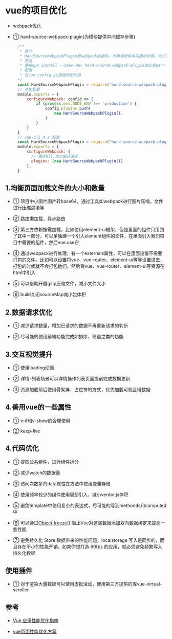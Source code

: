 # vue的项目优化

* [webpack优化](https://segmentfault.com/a/1190000016816813)

* ① hard-source-webpack-plugin(为模块提供中间缓存步骤)

  ```js
    /**
     * 简介
     * HardSourceWebpackPlugin是webpack的插件，为模块提供中间缓存步骤。为了查看结果，您需要使用此插件运行webpack两次：第一次构建将花费正常的时间。第二次构建将显着加快（大概提升90%的构建速度）。
     * 安装
     * 使用npm install --save-dev hard-source-webpack-plugin或安装yarn add --dev hard-source-webpack-plugin。
     * 配置
     * 在vue.config.js里面添加代码
    */
    const HardSourceWebpackPlugin = require('hard-source-webpack-plugin') // 引入包
    // 添加配置
    module.exports = {
        configureWebpack: config => {
            if (process.env.NODE_ENV !== 'production') {
                config.plugins.push(
                    new HardSourceWebpackPlugin(),
                )
            }
        }
    }
    // vue-cli 4.x 配置
    const HardSourceWebpackPlugin = require("hard-source-webpack-plugin")
    module.exports = {
        configureWebpack: {
          // 缓存dll,优化编译速度
          plugins: [new HardSourceWebpackPlugin()]
        },
    }
  
  ```

## 1.均衡页面加载文件的大小和数量

* ① 项目中小图片图片转base64，通过工具如webpack进行图片压缩，文件进行压缩混淆等

* ② 路由懒加载，异步路由

* ③ 第三方依赖按需加载，比如使用element-ui框架，但是里面的组件只用到了其中一部分，可以单独建一个引入element组件的文件，在里面引入我们项目中需要的组件，然后vue.use它

* ④ 通过webpack进行处理，有一个externals属性，可以在里面设置不需要打包的文件，比如可以设置将vue、vue-router、element-ui等等设置进去，打包的时候就不会打包他们，然后将vue、vue-router、element-ui等资源在html中引入

* ⑤ 可以借助开启gzip压缩文件，减小文件大小

* ⑥ build关闭sourceMap减小包体积

## 2.数据请求优化

* ① 减少请求数量，增加已请求的数据不再重新请求的判断

* ② 尽可能的使用前端功能完成如排序、筛选之类的功能

## 3.交互视觉提升

* ① 使用loading动画

* ② 详情-列表场景可以详情操作列表页面提前完成数据更新

* ③ 资源加载前后使用骨架屏、占位符的方式，优先加载可视区域数据

## 4.善用vue的一些属性

* ① v-if和v-show的合理使用

* ② keep-live

## 4.代码优化

* ① 提取公共组件，进行组件拆分

* ② 减少watch的数据量

* ③ 访问次数多的data属性在方法中使用变量存储

* ④ 使用频率较少的组件使用局部引入，减小verdor.js体积

* ⑤ 避免template中使用复杂的表达式，尽可能的写到methonds和computed 中

* ⑥ 可以通过[Object.freeze()](https://www.jianshu.com/p/56168a779849) 阻止Vue对这些数据添加双向数据绑定来提高一些性能

* ⑦ 避免持久化 Store 数据带来的性能问题，localstorage 写入是同步的，而且存在不小的性能开销，如果你想打造 60fps 的应用，就必须避免频繁写入持久化数据

## 使用插件

* ① 对于渲染大量数据可以使用虚拟滚动，使用第三方提供的库vue-virtual-scroller

## 参考

* [Vue 应用性能优化指南](https://juejin.im/post/5b960fcae51d450e9d645c5f)

* [vue页面性能优化方案](https://www.cnblogs.com/xsilence/p/10916845.html)

